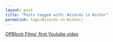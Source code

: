 ```yaml
---
layout: post
title: "Posts tagged with: Wizards in Winter"
permalink: tags/Wizards-in-Winter/
---
```

[OffBlock Films' first Youtube video](/2012/03/offblock-films-first-youtube-video)
